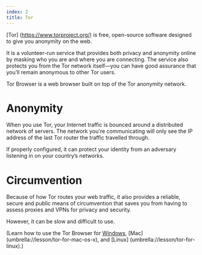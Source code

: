 ```yaml
---
index: 2
title: Tor
---
```

[Tor] (https://www.torproject.org/) is free, open-source software designed to give you anonymity on the web. 

It is a volunteer-run service that provides both privacy and anonymity online by masking who you are and where you are connecting. The service also protects you from the Tor network itself—you can have good assurance that you’ll remain anonymous to other Tor users.

Tor Browser is a web browser built on top of the Tor anonymity network. 

# Anonymity

When you use Tor, your Internet traffic is bounced around a distributed network of servers. The network you're communicating will only see the IP address of the last Tor router the traffic travelled through.

If properly configured, it can protect your identity from an adversary listening in on your country’s networks. 

# Circumvention

Because of how Tor routes your web traffic, it also provides a reliable, secure and public means of circumvention that saves you from having to assess proxies and VPNs for privacy and security. 

However, it can be slow and difficult to use.

(Learn how to use the Tor Browser for [Windows](umbrella://lesson/tor-for-windows), [Mac] (umbrella://lesson/tor-for-mac-os-x), and [Linux] (umbrella://lesson/tor-for-linux).)